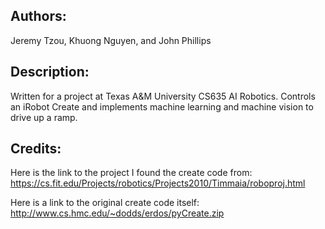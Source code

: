 Authors:
--------
Jeremy Tzou, Khuong Nguyen, and John Phillips

Description:
------------
Written for a project at Texas A&M University CS635 AI Robotics. Controls an iRobot Create and implements machine learning and machine vision to drive up a ramp.

Credits:
--------
Here is the link to the project I found the create code from: https://cs.fit.edu/Projects/robotics/Projects2010/Timmaia/roboproj.html

Here is a link to the original create code itself: http://www.cs.hmc.edu/~dodds/erdos/pyCreate.zip
